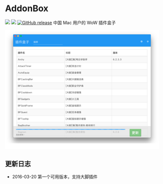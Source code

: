 # AddonBox
[![](https://img.shields.io/badge/Mac-Only-orange.svg?style=flat-square)]()
[![](https://img.shields.io/badge/Tested%20on-OSX%2010.11.4-green.svg?style=flat-square)]()
[![GitHub release](https://img.shields.io/github/release/iFrankYang/AddonBox.svg?style=flat-square)](https://github.com/iFrankYang/AddonBox/releases)
中国 Mac 用户的 WoW 插件盒子

![ScreenShot](/screenshots/AddonBox.png)

## 更新日志
 * 2016-03-20 第一个可用版本，支持大脚插件
